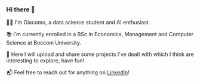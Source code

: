 ### Hi there 👋

<!--
**giacomo-ciro/giacomo-ciro** is a ✨ _special_ ✨ repository because its `README.md` (this file) appears on your GitHub profile.

Here are some ideas to get you started:

- 🔭 I’m currently working on ...
- 🌱 I’m currently learning ...
- 👯 I’m looking to collaborate on ...
- 🤔 I’m looking for help with ...
- 💬 Ask me about ...
- 📫 How to reach me: ...
- 😄 Pronouns: ...
- ⚡ Fun fact: ...
-->

🧑‍💻 I'm Giacomo, a data science student and AI enthusiast.

📚 I'm currently enrolled in a BSc in Economics, Management and Computer Science at Bocconi University.

🚀 Here I will upload and share some projects I've dealt with which I think are interesting to explore, have fun!

📬 Feel free to reach out for anything on [LinkedIn](https://www.linkedin.com/in/giacomo-ciro/)!
